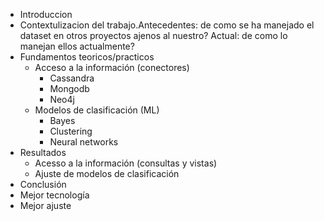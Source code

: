 
* Introduccion
* Contextulizacion del trabajo.Antecedentes: de como se ha manejado el dataset en otros proyectos ajenos al nuestro? Actual: de como lo manejan ellos actualmente?
* Fundamentos teoricos/practicos
  * Acceso a la información (conectores)
    * Cassandra
    * Mongodb
    * Neo4j
  * Modelos de clasificación (ML)
    * Bayes
    * Clustering
    * Neural networks
* Resultados
  * Acesso a la información (consultas y vistas)
  * Ajuste de modelos de clasificación
* Conclusión
 * Mejor tecnología
 * Mejor ajuste
